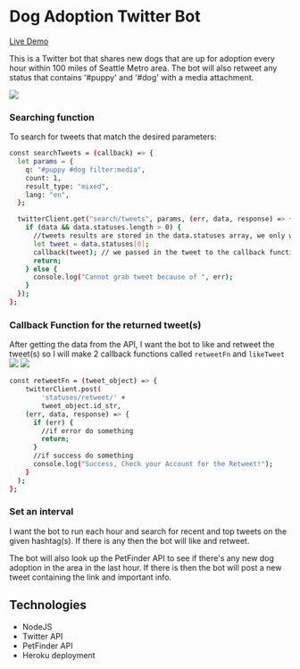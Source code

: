 # Dog Adoption Twitter Bot
[Live Demo](https://twitter.com/SEADogAdoption)

This is a Twitter bot that shares new dogs that are up for adoption every hour within 100 miles of Seattle Metro area. The bot will also retweet any status that contains '#puppy' and '#dog' with a media attachment. 

<img src='./assets/img/twitter_bot.png'>

### Searching function

 To search for tweets that match the desired parameters: 

```sh
const searchTweets = (callback) => {
  let params = {
    q: "#puppy #dog filter:media",
    count: 1,
    result_type: "mixed",
    lang: "en",
  };

  twitterClient.get("search/tweets", params, (err, data, response) => {
    if (data && data.statuses.length > 0) {
      //tweets results are stored in the data.statuses array, we only want 1 tweet so we access it via index
      let tweet = data.statuses[0];
      callback(tweet); // we passed in the tweet to the callback function, which can be a retweet function or a like function
      return;
    } else {
      console.log("Cannot grab tweet because of ", err);
    }
  });
};

```
### Callback Function for the returned tweet(s) 
After getting the data from the API, I want the bot to like and retweet the tweet(s) so I will make 2 callback functions called `retweetFn` and `likeTweet`
<img src='./assets/img/retweet_bot.png'>
<img src='./assets/img/like_bot.png'>

```sh
const retweetFn = (tweet_object) => {
    twitterClient.post(
        'statuses/retweet/' +
        tweet_object.id_str,
    (err, data, response) => {
      if (err) {
        //if error do something
        return;
      }
      //if success do something
      console.log("Success, Check your Account for the Retweet!");
    }
  );
};
```
### Set an interval 
 I want the bot to run each hour and search for recent and top tweets on the given hashtag(s). If there is any then the bot will like and retweet. 

The bot will also look up the PetFinder API to see if there's any new dog adoption in the area in the last hour. If there is then the bot will post a new tweet containing the link and important info.

## Technologies 
- NodeJS
- Twitter API
- PetFinder API
- Heroku deployment
